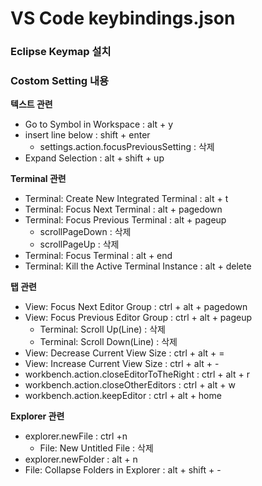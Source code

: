 # VS Code keybindings.json

### Eclipse Keymap 설치

### Costom Setting 내용

**텍스트 관련**
* Go to Symbol in Workspace : alt + y
* insert line below : shift + enter
    * settings.action.focusPreviousSetting : 삭제
* Expand Selection : alt + shift + up

**Terminal 관련**
* Terminal: Create New Integrated Terminal : alt + t
* Terminal: Focus Next Terminal : alt + pagedown
* Terminal: Focus Previous Terminal : alt + pageup
    * scrollPageDown : 삭제
    * scrollPageUp : 삭제
* Terminal: Focus Terminal : alt + end
* Terminal: Kill the Active Terminal Instance : alt + delete

**탭 관련**
* View: Focus Next Editor Group : ctrl + alt + pagedown
* View: Focus Previous Editor Group : ctrl + alt + pageup
    * Terminal: Scroll Up(Line) : 삭제
    * Terminal: Scroll Down(Line) : 삭제
* View: Decrease Current View Size : ctrl + alt + =
* View: Increase Current View Size : ctrl + alt + -
* workbench.action.closeEditorToTheRight : ctrl + alt + r
* workbench.action.closeOtherEditors : ctrl + alt + w
* workbench.action.keepEditor : ctrl + alt + home

**Explorer 관련**
* explorer.newFile : ctrl +n
    * File: New Untitled File : 삭제
* explorer.newFolder : alt + n
* File: Collapse Folders in Explorer : alt + shift + -